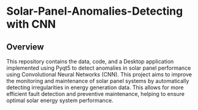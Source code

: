 # Solar-Panel-Anomalies-Detecting with CNN

## Overview

This repository contains the data, code, and a Desktop application implemented using Pyqt5 to detect anomalies in solar panel performance using Convolutional Neural Networks (CNN). This project aims to improve the monitoring and maintenance of solar panel systems by automatically detecting irregularities in energy generation data. This allows for more efficient fault detection and preventive maintenance, helping to ensure optimal solar energy system performance.
